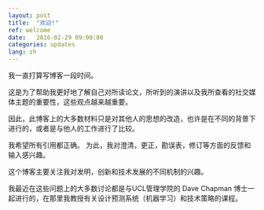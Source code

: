 ```yaml
---
layout: post
title:  "欢迎!"
ref: welcome
date:   2016-02-29 09:00:00
categories: updates
lang: zh
---
```


我一直打算写博客一段时间。

这是为了帮助我更好地了解自己对所读论文，所听到的演讲以及我所查看的社交媒体主题的重要性，这些观点越来越重要。

因此，此博客上的大多数材料只是对其他人的思想的改造，也许是在不同的背景下进行的，或者是与他人的工作进行了比较。

我希望所有引用都正确。 为此，我对澄清，更正，勘误表，修订等方面的反馈和输入感兴趣。

这个博客主要关注我对发明，创新和技术发展的不同机制的兴趣。

我最近在这些问题上的大多数讨论都是与UCL管理学院的 Dave Chapman 博士一起进行的，在那里我教授有关设计预测系统（机器学习）和技术策略的课程。
